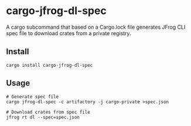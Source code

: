# cargo-jfrog-dl-spec

A cargo subcommand that based on a Cargo.lock file generates JFrog CLI spec file to download crates from a private registry.

## Install
```shell
cargo install cargo-jfrog-dl-spec
```

## Usage
```shell
# Generate spec file
cargo jfrog-dl-spec -c artifactory -j cargo-private >spec.json

# Download crates from spec file
jfrog rt dl --spec=spec.json
```